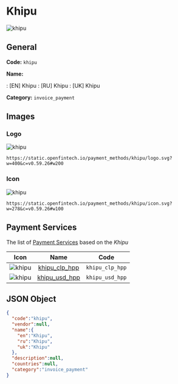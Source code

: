 
# Khipu 
![khipu](https://static.openfintech.io/payment_methods/khipu/logo.svg?w=400&c=v0.59.26#w200)  

## General 
**Code:** `khipu` 
 
**Name:** 
 
:	[EN] Khipu 
:	[RU] Khipu 
:	[UK] Khipu 
 
**Category:** `invoice_payment` 
 

## Images 

### Logo 
![khipu](https://static.openfintech.io/payment_methods/khipu/logo.svg?w=400&c=v0.59.26#w200)  

```
https://static.openfintech.io/payment_methods/khipu/logo.svg?w=400&c=v0.59.26#w200
```  

### Icon 
![khipu](https://static.openfintech.io/payment_methods/khipu/icon.svg?w=278&c=v0.59.26#w100)  

```
https://static.openfintech.io/payment_methods/khipu/icon.svg?w=278&c=v0.59.26#w100
```  

## Payment Services 
 
The list of [Payment Services](/payment-services/) based on the _Khipu_ 

|Icon|Name|Code| 
|:---:|:---:|:---:| 
|![khipu](https://static.openfintech.io/payment_methods/khipu/icon.svg?w=278&c=v0.59.26#w100) |[khipu_clp_hpp](/payment-services/khipu_clp_hpp/)|`khipu_clp_hpp`| 
|![khipu](https://static.openfintech.io/payment_methods/khipu/icon.svg?w=278&c=v0.59.26#w100) |[khipu_usd_hpp](/payment-services/khipu_usd_hpp/)|`khipu_usd_hpp`| 
 

## JSON Object 

```json
{
  "code":"khipu",
  "vendor":null,
  "name":{
    "en":"Khipu",
    "ru":"Khipu",
    "uk":"Khipu"
  },
  "description":null,
  "countries":null,
  "category":"invoice_payment"
}
```  
